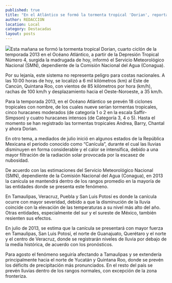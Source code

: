 ```yaml
---
published: true
title: "En el Atlántico se formó la tormenta tropical 'Dorian', reporta SMN"
author: REDACCION
location: Local
category: Destacadas
layout: posts
---
```


![](http://i.imgur.com/hvaf6iMm.jpg)Esta mañana se formó la tormenta tropical Dorian, cuarto ciclón de la temporada 2013 en el Océano Atlántico, a partir de la Depresión Tropical Número 4, surgida la madrugada de hoy, informó el Servicio Meteorológico Nacional (SMN), dependiente de la Comisión Nacional del Agua (Conagua).

Por su lejanía, este sistema no representa peligro para costas nacionales. A las 10:00 horas de hoy, se localizó a 6 mil kilómetros (km) al Este de Cancún, Quintana Roo, con vientos de 85 kilómetros por hora (km/h), rachas de 100 km/h y desplazamiento hacia el Oeste-Noroeste, a 35 km/h.

Para la temporada 2013, en el Océano Atlántico se prevén 18 ciclones tropicales con nombre, de los cuales nueve serían tormentas tropicales, cinco huracanes moderados (de categoría 1 o 2 en la escala Saffir-Simpson) y cuatro huracanes intensos (de Categoría 3, 4 o 5). Hasta el momento se han registrado las tormentas tropicales Andrea, Barry, Chantal y ahora Dorian.

En otro tema, a mediados de julio inició en algunos estados de la República Mexicana el periodo conocido como “Canícula”, durante el cual las lluvias disminuyen en forma considerable y el calor se intensifica, debido a una mayor filtración de la radiación solar provocada por la escasez de nubosidad.

De acuerdo con las estimaciones del Servicio Meteorológico Nacional (SMN), dependiente de la Comisión Nacional del Agua (Conagua), en 2013 la canícula se mantendrá dentro de los rangos promedio en la mayoría de las entidades donde se presenta este fenómeno. 

En Tamaulipas, Veracruz, Puebla y San Luis Potosí es donde la canícula ocurre con mayor severidad, debido a que la disminución de la lluvia coincide con la elevación de las temperaturas a su nivel más alto del año. Otras entidades, especialmente del sur y el sureste de México, también resienten sus efectos.

En julio de 2013, se estima que la canícula se presentará con mayor fuerza en Tamaulipas, San Luis Potosí, el norte de Guanajuato, Querétaro y el norte y el centro de Veracruz, donde se registrarán niveles de lluvia por debajo de la media histórica, de acuerdo con los pronósticos.

Para agosto el fenómeno seguiría afectando a Tamaulipas y se extendería principalmente hacia el norte de Yucatán y Quintana Roo, donde se prevén los déficits de precipitación más pronunciados. En el resto del país se prevén lluvias dentro de los rangos normales, con excepción de la zona fronteriza. 
